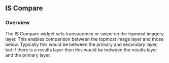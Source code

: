 ## IS Compare ##
### Overview ###
The IS Compare widget sets transparency or swipe on the topmost imagery layer. This enables comparison between the topmost image layer and those below. Typically this would be between the primary and secondary layer, but if there is a results layer then this would be between the results layer and the primary layer.
